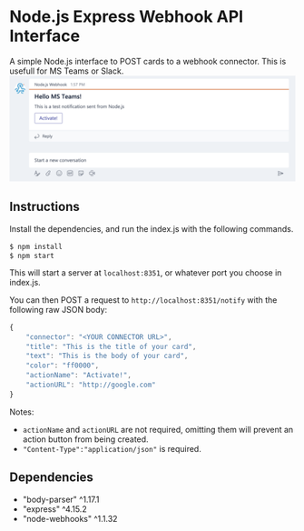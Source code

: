 # Node.js Express Webhook API Interface

A simple Node.js interface to POST cards to a webhook connector. This is usefull for MS Teams or Slack.
![header image](https://github.com/areknow/express-webhook-api/raw/master/example.png)

## Instructions

Install the dependencies, and run the index.js with the following commands.

```
$ npm install
$ npm start
```
This will start a server at `localhost:8351`, or whatever port you choose in index.js.

You can then POST a request to `http://localhost:8351/notify` with the following raw JSON body:
```javascript
{
    "connector": "<YOUR CONNECTOR URL>",
    "title": "This is the title of your card",
    "text": "This is the body of your card",
    "color": "ff0000",
    "actionName": "Activate!",
    "actionURL": "http://google.com"
}
```
Notes:
- `actionName` and `actionURL` are not required, omitting them will prevent an action button from being created.
- `"Content-Type":"application/json"` is required.


## Dependencies
- "body-parser" ^1.17.1
- "express" ^4.15.2
- "node-webhooks" ^1.1.32
